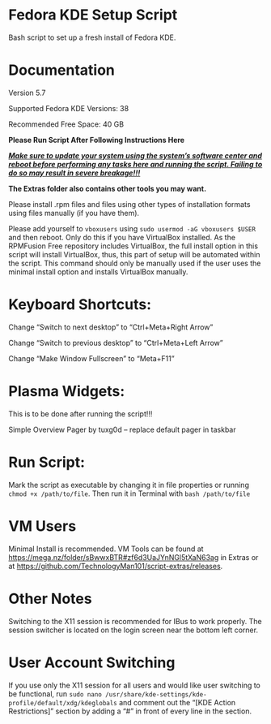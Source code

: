 # Fedora KDE Setup Script
Bash script to set up a fresh install of Fedora KDE.


# Documentation

Version 5.7

Supported Fedora KDE Versions: 38

Recommended Free Space: 40 GB

**Please Run Script After Following Instructions Here**

<ins>_**Make sure to update your system using the system’s software center and reboot before performing any tasks here and running the script. Failing to do so may result in severe breakage!!!**_</ins>

**The Extras folder also contains other tools you may want.**


Please install .rpm files and files using other types of installation formats using files manually (if you have them).

Please add yourself to `vboxusers` using `sudo usermod -aG vboxusers $USER` and then reboot. Only do this if you have VirtualBox installed. As the RPMFusion Free repository includes VirtualBox, the full install option in this script will install VirtualBox, thus, this part of setup will be automated within the script. This command should only be manually used if the user uses the minimal install option and installs VirtualBox manually. 


# Keyboard Shortcuts:

Change “Switch to next desktop” to “Ctrl+Meta+Right Arrow”

Change “Switch to previous desktop” to “Ctrl+Meta+Left Arrow”

Change “Make Window Fullscreen” to “Meta+F11”


# Plasma Widgets:

This is to be done after running the script!!!

Simple Overview Pager by tuxg0d – replace default pager in taskbar


# Run Script:

Mark the script as executable by changing it in file properties or running `chmod +x /path/to/file`. Then run it in Terminal with `bash /path/to/file`


# VM Users

Minimal Install is recommended. VM Tools can be found at https://mega.nz/folder/sBwwxBTR#zf6d3UaJYnNGl5tXaN63ag in Extras or at https://github.com/TechnologyMan101/script-extras/releases.


# Other Notes

Switching to the X11 session is recommended for IBus to work properly. The session switcher is located on the login screen near the bottom left corner. 


# User Account Switching

If you use only the X11 session for all users and would like user switching to be functional, run `sudo nano /usr/share/kde-settings/kde-profile/default/xdg/kdeglobals` and comment out the “[KDE Action Restrictions]” section by adding a “#” in front of every line in the section. 
